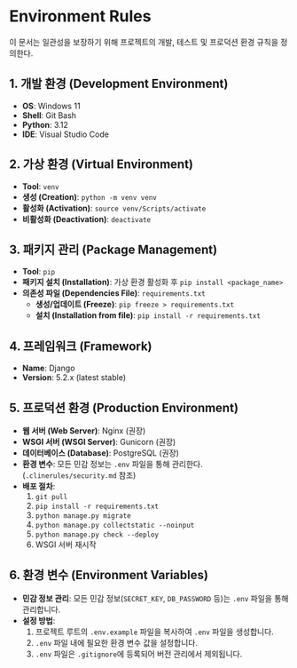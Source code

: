 # Environment Rules

이 문서는 일관성을 보장하기 위해 프로젝트의 개발, 테스트 및 프로덕션 환경 규칙을 정의한다.

## 1. 개발 환경 (Development Environment)

- **OS**: Windows 11
- **Shell**: Git Bash
- **Python**: 3.12
- **IDE**: Visual Studio Code

## 2. 가상 환경 (Virtual Environment)

- **Tool**: `venv`
- **생성 (Creation)**: `python -m venv venv`
- **활성화 (Activation)**: `source venv/Scripts/activate`
- **비활성화 (Deactivation)**: `deactivate`

## 3. 패키지 관리 (Package Management)

- **Tool**: `pip`
- **패키지 설치 (Installation)**: 가상 환경 활성화 후 `pip install <package_name>`
- **의존성 파일 (Dependencies File)**: `requirements.txt`
    - **생성/업데이트 (Freeze)**: `pip freeze > requirements.txt`
    - **설치 (Installation from file)**: `pip install -r requirements.txt`

## 4. 프레임워크 (Framework)

- **Name**: Django
- **Version**: 5.2.x (latest stable)

## 5. 프로덕션 환경 (Production Environment)

- **웹 서버 (Web Server)**: Nginx (권장)
- **WSGI 서버 (WSGI Server)**: Gunicorn (권장)
- **데이터베이스 (Database)**: PostgreSQL (권장)
- **환경 변수**: 모든 민감 정보는 `.env` 파일을 통해 관리한다. (`.clinerules/security.md` 참조)
- **배포 절차**:
    1. `git pull`
    2. `pip install -r requirements.txt`
    3. `python manage.py migrate`
    4. `python manage.py collectstatic --noinput`
    5. `python manage.py check --deploy`
    6. WSGI 서버 재시작

## 6. 환경 변수 (Environment Variables)
- **민감 정보 관리**: 모든 민감 정보(`SECRET_KEY`, `DB_PASSWORD` 등)는 `.env` 파일을 통해 관리합니다.
- **설정 방법**:
    1. 프로젝트 루트의 `.env.example` 파일을 복사하여 `.env` 파일을 생성합니다.
    2. `.env` 파일 내에 필요한 환경 변수 값을 설정합니다.
    3. `.env` 파일은 `.gitignore`에 등록되어 버전 관리에서 제외됩니다.
